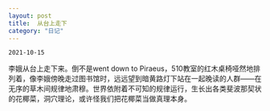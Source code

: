 ```yaml
---
layout: post
title:  从台上走下
category: "日记"
---
```

`2021-10-15`

李娥从台上走下来。倒不是went down to Piraeus，510教室的红木桌椅哑然地排列着，像李娥傍晚走过图书馆时，远远望到暗黄路灯下站在一起晚读的人群——在无序的草木间规律地肃穆。世界依附着不可知的规律运行，生长出各类斐波那契状的花椰菜，洞穴理论，或许怪我们把花椰菜当做真理本身。 